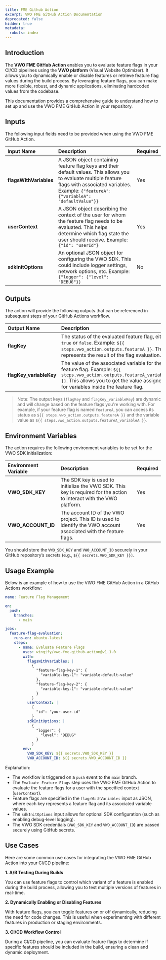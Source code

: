 ```yaml
---
title: FME Github Action
excerpt: VWO FME GitHub Action Documentation
deprecated: false
hidden: true
metadata:
  robots: index
---
```

## Introduction

The **VWO FME GitHub Action** enables you to evaluate feature flags in your CI/CD pipelines using the **VWO platform** (Visual Website Optimizer). It allows you to dynamically enable or disable features or retrieve feature flag values during the build process. By leveraging feature flags, you can make more flexible, robust, and dynamic applications, eliminating hardcoded values from the codebase.

This documentation provides a comprehensive guide to understand how to set up and use the VWO FME GitHub Action in your repository.

## Inputs

The following input fields need to be provided when using the VWO FME GitHub Action.

| Input Name             | Description                                                                                                                                                                                               | Required |
| :--------------------- | :-------------------------------------------------------------------------------------------------------------------------------------------------------------------------------------------------------- | :------- |
| **flagsWithVariables** | A JSON object containing feature flag keys and their default values. This allows you to evaluate multiple feature flags with associated variables. Example: `{"featureA": {"variableA": "defaultValue"}}` | Yes      |
| **userContext**        | A JSON object describing the context of the user for whom the feature flag needs to be evaluated. This helps determine which flag state the user should receive. Example: `{"id": "userId"}`              | Yes      |
| **sdkInitOptions**     | An optional JSON object for configuring the VWO SDK. This could include logger settings, network options, etc. Example: `{"logger": {"level": "DEBUG"}}`                                                  | No       |

## Outputs

The action will provide the following outputs that can be referenced in subsequent steps of your GitHub Actions workflow.

| Output Name              | Description                                                                                                                                                                                                |
| :----------------------- | :--------------------------------------------------------------------------------------------------------------------------------------------------------------------------------------------------------- |
| **flagKey**              | The status of the evaluated feature flag, either `true` or `false`. Example: `${{ steps.vwo_action.outputs.featureA }}`. This represents the result of the flag evaluation.                                |
| **flagKey\_variableKey** | The value of the associated variable for the feature flag. Example: `${{ steps.vwo_action.outputs.featureA_variableA }}`. This allows you to get the value assigned for variables inside the feature flag. |

> Note: The output keys (`flagKey` and `flagKey_variableKey`) are dynamic and will change based on the feature flags you're working with. For example, if your feature flag is named `featureA`, you can access its status as `${{ steps.vwo_action.outputs.featureA }}` and the variable value as `${{ steps.vwo_action.outputs.featureA_variableA }}`.

## Environment Variables

The action requires the following environment variables to be set for the VWO SDK initialization:

| Environment Variable | Description                                                                                                           | Required |
| :------------------- | :-------------------------------------------------------------------------------------------------------------------- | :------- |
| **VWO\_SDK\_KEY**    | The SDK key is used to initialize the VWO SDK. This key is required for the action to interact with the VWO platform. | Yes      |
| **VWO\_ACCOUNT\_ID** | The account ID of the VWO project. This ID is used to identify the VWO account associated with the feature flags.     | Yes      |

You should store the `VWO_SDK_KEY` and `VWO_ACCOUNT_ID` securely in your GitHub repository’s secrets (e.g., `${{ secrets.VWO_SDK_KEY }})`.

## Usage Example

Below is an example of how to use the VWO FME GitHub Action in a GitHub Actions workflow:

```yaml
name: Feature Flag Management

on:
  push:
    branches:
      - main

jobs:
  feature-flag-evaluation:
    runs-on: ubuntu-latest
    steps:
      - name: Evaluate Feature Flags
        uses: wingify/vwo-fme-github-action@v1.1.0
        with:
          flagsWithVariables: |
            {
              "feature-flag-key-1": {
                "variable-key-1": "variable-default-value"
              },
              "feature-flag-key-2": {
                "variable-key-1": "variable-default-value"
              }
            }
          userContext: |
            {
              "id": "your-user-id"
            }
          sdkInitOptions: |
            {
              "logger": {
                "level": "DEBUG"
              }
            }
        env:
          VWO_SDK_KEY: ${{ secrets.VWO_SDK_KEY }}
          VWO_ACCOUNT_ID: ${{ secrets.VWO_ACCOUNT_ID }}

```

Explanation:

* The workflow is triggered on a `push` event to the `main` branch.
* The `Evaluate Feature Flags` step uses the VWO FME GitHub Action to evaluate the feature flags for a user with the specified context (`userContext`).
* Feature flags are specified in the `flagsWithVariables` input as JSON, where each key represents a feature flag and its associated variable values.
* The `sdkInitOptions` input allows for optional SDK configuration (such as enabling debug-level logging).
* The VWO SDK credentials (`VWO_SDK_KEY` and `VWO_ACCOUNT_ID`) are passed securely using GitHub secrets.

## Use Cases

Here are some common use cases for integrating the VWO FME GitHub Action into your CI/CD pipeline:

**1. A/B Testing During Builds**

You can use feature flags to control which variant of a feature is enabled during the build process, allowing you to test multiple versions of features in real-time.

**2. Dynamically Enabling or Disabling Features**

With feature flags, you can toggle features on or off dynamically, reducing the need for code changes. This is useful when experimenting with different features in production or staging environments.

**3. CI/CD Workflow Control**

During a CI/CD pipeline, you can evaluate feature flags to determine if specific features should be included in the build, ensuring a clean and dynamic deployment.